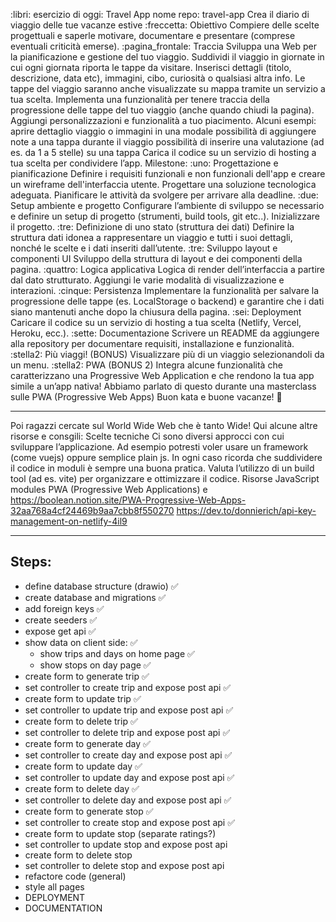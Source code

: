 :libri: esercizio di oggi: Travel App
nome repo: travel-app
Crea il diario di viaggio delle tue vacanze estive
:freccetta: Obiettivo
Compiere delle scelte progettuali e saperle motivare, documentare e presentare (comprese eventuali criticità emerse).
:pagina_frontale: Traccia
Sviluppa una Web per la pianificazione e gestione del tuo viaggio. Suddividi il viaggio in giornate in cui ogni giornata riporta le tappe da visitare. Inserisci dettagli (titolo, descrizione, data etc), immagini, cibo, curiosità o qualsiasi altra info.
Le tappe del viaggio saranno anche visualizzate su mappa tramite un servizio a tua scelta.
Implementa una funzionalità per tenere traccia della progressione delle tappe del tuo viaggio (anche quando chiudi la pagina).
Aggiungi personalizzazioni e funzionalità a tuo piacimento. Alcuni esempi:
aprire dettaglio viaggio o immagini in una modale
possibilità di aggiungere note a una tappa durante il viaggio
possibilità di inserire una valutazione (ad es. da 1 a 5 stelle) su una tappa
Carica il codice su un servizio di hosting a tua scelta per condividere l’app.
Milestone:
:uno: Progettazione e pianificazione
Definire i requisiti funzionali e non funzionali dell'app e creare un wireframe dell'interfaccia utente. Progettare una soluzione tecnologica adeguata. Pianificare le attività da svolgere per arrivare alla deadline.
:due: Setup ambiente e progetto
Configurare l’ambiente di sviluppo se necessario e definire un setup di progetto (strumenti, build tools, git etc..). Inizializzare il progetto.
:tre: Definizione di uno stato (struttura dei dati)
Definire la struttura dati idonea a rappresentare un viaggio e tutti i suoi dettagli, nonché le scelte e i dati inseriti dall’utente.
:tre: Sviluppo layout e componenti UI
Sviluppo della struttura di layout e dei componenti della pagina.
:quattro: Logica applicativa
Logica di render dell’interfaccia a partire dal dato strutturato. Aggiungi le varie modalità di visualizzazione e interazioni.
:cinque: Persistenza
Implementare la funzionalità per salvare la progressione delle tappe (es. LocalStorage o backend) e garantire che i dati siano mantenuti anche dopo la chiusura della pagina.
:sei: Deployment
Caricare il codice su un servizio di hosting a tua scelta (Netlify, Vercel, Heroku, ecc.).
:sette: Documentazione
Scrivere un README da aggiungere alla repository per documentare requisiti, installazione e funzionalità.
:stella2: Più viaggi! (BONUS)
Visualizzare più di un viaggio selezionandoli da un menu.
:stella2: PWA (BONUS 2)
Integra alcune funzionalità che caratterizzano una Progressive Web Application e che rendono la tua app simile a un’app nativa! Abbiamo parlato di questo durante una masterclass sulle PWA (Progressive Web Apps)
Buon kata e buone vacanze! :ninja:


-----------------------------------------------------------------------


Poi ragazzi cercate sul World Wide Web che è tanto Wide!
Qui alcune altre risorse e consgili:
Scelte tecniche
Ci sono diversi approcci con cui sviluppare l’applicazione. Ad esempio potresti voler usare un framework (come vuejs) oppure semplice plain js. In ogni caso ricorda che suddividere il codice in moduli è sempre una buona pratica. Valuta l’utilizzo di un build tool (ad es. vite) per organizzare e ottimizzare il codice.
Risorse
JavaScript modules
PWA (Progressive Web Applications) e https://boolean.notion.site/PWA-Progressive-Web-Apps-32aa768a4cf24469b9aa7cbb8f550270
https://dev.to/donnierich/api-key-management-on-netlify-4il9


-----------------------------------------------------------------------


## Steps:
- define database structure (drawio) ✅
- create database and migrations ✅
- add foreign keys ✅
- create seeders ✅
- expose get api ✅
- show data on client side: ✅
    - show trips and days on home page ✅
    - show stops on day page ✅
- create form to generate trip ✅
- set controller to create trip and expose post api ✅
- create form to update trip ✅
- set controller to update trip and expose post api ✅
- create form to delete trip ✅
- set controller to delete trip and expose post api ✅
- create form to generate day ✅
- set controller to create day and expose post api ✅
- create form to update day ✅
- set controller to update day and expose post api ✅
- create form to delete day ✅
- set controller to delete day and expose post api ✅
- create form to generate stop ✅
- set controller to create stop and expose post api ✅
- create form to update stop (separate ratings?)
- set controller to update stop and expose post api
- create form to delete stop
- set controller to delete stop and expose post api
- refactore code (general)
- style all pages
- DEPLOYMENT
- DOCUMENTATION